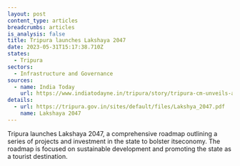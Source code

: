 ```yaml
---
layout: post
content_type: articles
breadcrumbs: articles
is_analysis: false
title: Tripura launches Lakshaya 2047
date: 2023-05-31T15:17:38.710Z
states:
  - Tripura
sectors:
  - Infrastructure and Governance
sources:
  - name: India Today
    url: https://www.indiatodayne.in/tripura/story/tripura-cm-unveils-ambitious-plan-to-transform-states-economy-and-boost-tourism-566566-2023-05-27
details:
  - url: https://tripura.gov.in/sites/default/files/Lakshya_2047.pdf
    name: Lakshaya 2047
---
```

Tripura launches Lakshaya 2047, a comprehensive roadmap outlining a series of projects and investment in the state to bolster itseconomy. The roadmap is focused on sustainable development and promoting the state as a tourist destination.